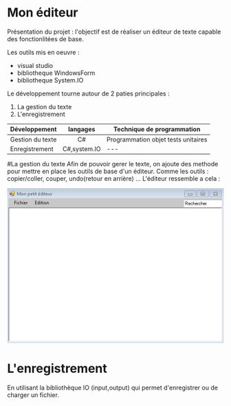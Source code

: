 # Mon éditeur
Présentation du projet : l'objectif est de réaliser un éditeur de texte capable des fonctionlitées de base. 

Les outils mis en oeuvre :
* visual studio
* bibliotheque WindowsForm
* bibliotheque System.IO

Le développement tourne autour de 2 paties principales :
1. La gestion du texte 
2. L'enregistrement

|Développement  |langages |Technique de programmation   |
|--|:---:|---|
|Gestion du texte|C#|Programmation objet tests unitaires|
|Enregistrement |C#,system.IO|---|

#La gestion du texte
Afin de pouvoir gerer le texte, on ajoute des methode pour mettre en place les outils de base d'un éditeur.
Comme les outils : copier/coller, couper, undo(retour en arrière) ...
L'éditeur ressemble a cela :

![MonEditeur.png](https://github.com/SamGdy/TpWindowsForm/blob/master/MonEditeur.PNG)

# L'enregistrement
En utilisant la bibliothèque IO (input,output) qui permet d'enregistrer ou de charger un fichier.
